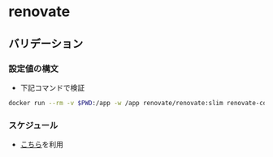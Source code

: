 # renovate

## バリデーション

### 設定値の構文

- 下記コマンドで検証

```bash
docker run --rm -v $PWD:/app -w /app renovate/renovate:slim renovate-config-validator
```

### スケジュール

- [こちら](https://codepen.io/rationaltiger24/full/ZExQEgK)を利用

